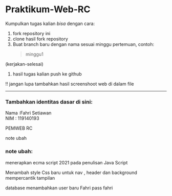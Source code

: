 # Praktikum-Web-RC
Kumpulkan tugas kalian _bisa_ dengan cara: 
1. fork repository ini 
2. clone hasil fork repository
3. Buat branch baru dengan nama sesuai minggu pertemuan, contoh:
    > minggu1
 
 (kerjakan-selesai) 
1. hasil tugas kalian push ke github

:bangbang:
jangan lupa tambahkan hasil screenshoot web di dalam file

<hr>

### Tambahkan identitas dasar di sini: 

Nama  :Fahri Setiawan
<br>
NIM   : 119140193

PEMWEB RC


note ubah

### note ubah: 
menerapkan ecma script 2021 pada penulisan Java Script

Menambah style Css baru untuk nav , header dan background mempercantik tampilan

database menambahkan user baru Fahri pass fahri


 
